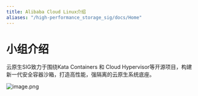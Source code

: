 ```yaml
---
title: Alibaba Cloud Linux介绍
aliases: "/high-performance_storage_sig/docs/Home"
---
```


# 小组介绍

云原生SIG致力于围绕Kata Containers 和 Cloud Hypervisor等开源项目，构建新一代安全容器沙箱，打造高性能，强隔离的云原生系统底座。



![image.png](https://intranetproxy.alipay.com/skylark/lark/0/2020/png/301940/1596420708672-62c7c3b2-7769-4b29-b588-fb168c59a149.png)

